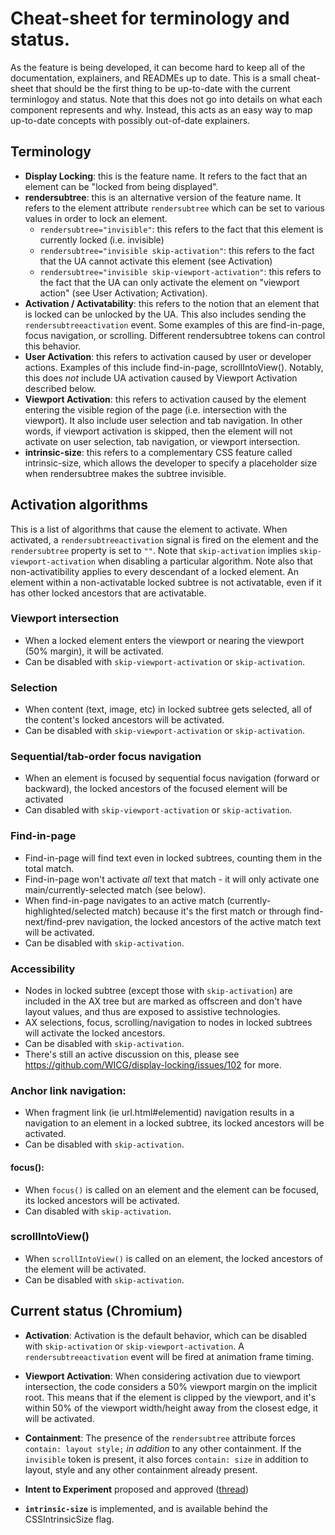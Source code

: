 # Cheat-sheet for terminology and status.

As the feature is being developed, it can become hard to keep all of the
documentation, explainers, and READMEs up to date. This is a small cheat-sheet
that should be the first thing to be up-to-date with the current terminlogoy
and status. Note that this does not go into details on what each component
represents and why. Instead, this acts as an easy way to map up-to-date concepts
with possibly out-of-date explainers.

## Terminology

* **Display Locking**: this is the feature name. It refers to the fact that an
  element can be "locked from being displayed".
* **rendersubtree**: this is an alternative version of the feature name. It
  refers to the element attribute `rendersubtree` which can be set to various
  values in order to lock an element.
  * `rendersubtree="invisible"`: this refers to the fact that this
    element is currently locked (i.e. invisible)
  * `rendersubtree="invisible skip-activation"`: this refers to the
    fact that the UA cannot activate this element (see Activation)
  * `rendersubtree="invisible skip-viewport-activation"`: this refers to the
    fact that the UA can only activate the element on "viewport action" (see User
    Activation; Activation).
* **Activation / Activatability**: this refers to the notion that an element
  that is locked can be unlocked by the UA. This also includes sending the
  `rendersubtreeactivation` event. Some examples of this are find-in-page,
  focus navigation, or scrolling. Different rendersubtree tokens can control this
  behavior.
* **User Activation**: this refers to activation caused by user or developer
  actions. Examples of this include find-in-page, scrollIntoView().
  Notably, this does *not* include UA activation caused by Viewport Activation
  described below.
* **Viewport Activation**: this refers to activation caused by the element
  entering the visible region of the page (i.e. intersection with the viewport).
  It also include user selection and tab navigation. In other words, if viewport
  activation is skipped, then the element will not activate on user selection,
  tab navigation, or viewport intersection.
* **intrinsic-size**: this refers to a complementary CSS feature called
  intrinsic-size, which allows the developer to specify a placeholder size when
  rendersubtree makes the subtree invisible.

## Activation algorithms

This is a list of algorithms that cause the element to activate. When activated,
a `rendersubtreeactivation` signal is fired on the element and the `rendersubtree`
property is set to `""`. Note that `skip-activation` implies
`skip-viewport-activation` when disabling a particular algorithm.
Note also that non-activatibility applies to every descendant of a locked element.
An element within a non-activatable locked subtree is not activatable, even if it has
other locked ancestors that are activatable.

### Viewport intersection
* When a locked element enters the viewport or nearing the viewport (50% margin), it will be activated.
* Can be disabled with `skip-viewport-activation` or `skip-activation`.

### Selection
* When content (text, image, etc) in locked subtree gets selected, all of the content's locked ancestors will be activated.
* Can be disabled with `skip-viewport-activation` or `skip-activation`.
 
### Sequential/tab-order focus navigation
* When an element is focused by sequential focus navigation (forward or backward),
the locked ancestors of the focused element will be activated
* Can disabled with `skip-viewport-activation` or `skip-activation`.

### Find-in-page
* Find-in-page will find text even in locked subtrees, counting them in the total match.
* Find-in-page won't activate *all* text that match - it will only activate one main/currently-selected match (see below).
* When find-in-page navigates to an active match (currently-highlighted/selected match) because it's the first match or through find-next/find-prev navigation, the locked ancestors of the active match text will be activated.
* Can be disabled with `skip-activation`.

### Accessibility
* Nodes in locked subtree (except those with `skip-activation`) are included in the AX tree but are marked as offscreen and don't have layout values, and thus are exposed to assistive technologies.
* AX selections, focus, scrolling/navigation to nodes in locked subtrees will activate the locked ancestors.
* Can be disabled with `skip-activation`.
* There's still an active discussion on this, please see https://github.com/WICG/display-locking/issues/102 for more.

### Anchor link navigation:
* When fragment link (ie url.html#elementid) navigation results in a navigation to an element in a locked subtree, its locked ancestors will be activated.
* Can be disabled with `skip-activation`.

#### focus():
* When `focus()` is called on an element and the element can be focused, its locked ancestors will be activated.
* Can disabled with `skip-activation`.
  
### scrollIntoView()
* When `scrollIntoView()` is called on an element, the locked ancestors of the element will be activated.
* Can be disabled with `skip-activation`.

## Current status (Chromium)

* **Activation**: Activation is the default behavior, which can be disabled with
  `skip-activation` or `skip-viewport-activation`. A `rendersubtreeactivation` event will
  be fired at animation frame timing.

* **Viewport Activation**: When considering activation due to viewport
  intersection, the code considers a 50% viewport margin on the implicit root.
  This means that if the element is clipped by the viewport, and it's within 50%
  of the viewport width/height  away from the closest edge, it will be activated.

* **Containment**: The presence of the `rendersubtree` attribute forces
  `contain: layout style;` *in addition* to any other containment. If the
  `invisible` token is present, it also forces `contain: size` in addition to
  layout, style and any other containment already present.

* **Intent to Experiment** proposed and approved ([thread](https://groups.google.com/a/chromium.org/d/msg/blink-dev/-6Cp2osHn50/VZhPCrXHDAAJ))

* **`intrinsic-size`** is implemented, and is available behind the
  CSSIntrinsicSize flag.
